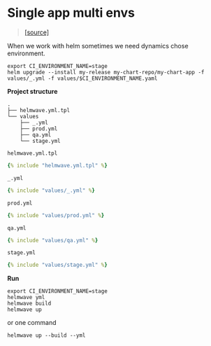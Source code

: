 # Single app multi envs

> [ [source] ](https://github.com/helmwave/docs/tree/0.16.x/docs/examples/single-app-multi-envs)

When we work with helm sometimes we need dynamics chose environment.

```shell
export CI_ENVIRONMENT_NAME=stage
helm upgrade --install my-release my-chart-repo/my-chart-app -f values/_.yml -f values/$CI_ENVIRONMENT_NAME.yaml
```


**Project structure**

```
.
├── helmwave.yml.tpl
└── values
    ├── _.yml
    ├── prod.yml
    ├── qa.yml
    └── stage.yml
```

`helmwave.yml.tpl`


```yaml
{% include "helmwave.yml.tpl" %}
```

 `_.yml`

```yaml
{% include "values/_.yml" %}
```

 `prod.yml`

```yaml
{% include "values/prod.yml" %}
```

 `qa.yml`

```yaml
{% include "values/qa.yml" %}
```

`stage.yml`

```yaml
{% include "values/stage.yml" %}
```

**Run**

```shell
export CI_ENVIRONMENT_NAME=stage
helmwave yml
helmwave build
helmwave up
```

or one command 

```
helmwave up --build --yml
```
